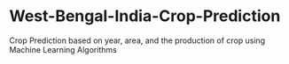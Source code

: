 # West-Bengal-India-Crop-Prediction
Crop Prediction based on year, area, and the production of crop using Machine Learning Algorithms 
